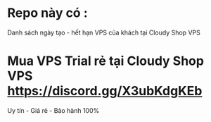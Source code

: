 # Repo này có :
Danh sách ngày tạo - hết hạn VPS của khách tại Cloudy Shop VPS

# Mua VPS Trial rẻ tại Cloudy Shop VPS https://discord.gg/X3ubKdgKEb
Uy tín - Giá rẻ - Bảo hành 100% 
